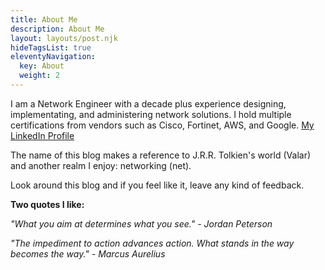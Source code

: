 ```yaml
---
title: About Me
description: About Me
layout: layouts/post.njk
hideTagsList: true
eleventyNavigation:
  key: About
  weight: 2
---
```



I am a Network Engineer with a decade plus experience designing, implementating, and administering network solutions. I hold multiple certifications from vendors such as Cisco, Fortinet, AWS, and  Google. [My LinkedIn Profile](https://www.linkedin.com/in/ashenafi-w-bekele-4938a424)

The name of this blog makes a reference to J.R.R. Tolkien's world (Valar) and another realm I enjoy: networking (net). 

Look around this blog and if you feel like it, leave any kind of feedback.

**Two quotes I like:**

*"What you aim at determines what you see." - Jordan Peterson*

*"The impediment to action advances action. What stands in the way becomes the way." - Marcus Aurelius*
